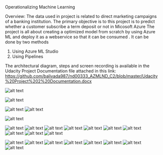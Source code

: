 

Operationalizing Machine Learning

Overview:
The data used in project  is related to direct marketing campaigns of a banking institution. The primary objective is to this project is to predict whether a customer subscribe a term deposit or not in Micosoft Azure 
The project is all about creating a optimized model from scratch  by using Azure ML and deploy it as a webservice so that it can be consumed . 
It can be  done by two methods 
1.	Using Azure ML Studio 
2. Using Pipelines


The architectural diagram, steps and screen recording is available in the Udacity Project Documentation file attached in  this link: 
https://github.com/balivada987/nd00333_AZMLND_C2/blob/master/Udacity%20Project%202%20Documentation.docx




![alt text](https://github.com/balivada987/nd00333_AZMLND_C2/blob/master/ArchitectureDia%201.png)



![alt text](https://github.com/balivada987/nd00333_AZMLND_C2/blob/master/ProceeFlow%202.PNG)

![alt text](https://github.com/balivada987/nd00333_AZMLND_C2/blob/master/SP%20Authentication.png)
![alt text](https://github.com/balivada987/nd00333_AZMLND_C2/blob/master/SP%20Authentication%203.png)

![alt text](https://github.com/balivada987/nd00333_AZMLND_C2/blob/master/SP%20Authentication%204.png)

![alt text](https://github.com/balivada987/nd00333_AZMLND_C2/blob/master/AutoML1.png)
![alt text](https://github.com/balivada987/nd00333_AZMLND_C2/blob/master/AutoMl2.png)
![alt text](https://github.com/balivada987/nd00333_AZMLND_C2/blob/master/AutoML3.png)
![alt text](https://github.com/balivada987/nd00333_AZMLND_C2/blob/master/AutoML4.png)
![alt text](https://github.com/balivada987/nd00333_AZMLND_C2/blob/master/AutoML5.png)
![alt text](https://github.com/balivada987/nd00333_AZMLND_C2/blob/master/AutoML6.png)
![alt text](https://github.com/balivada987/nd00333_AZMLND_C2/blob/master/AutoML7.png)
![alt text](https://github.com/balivada987/nd00333_AZMLND_C2/blob/master/AutoML8.png)
![alt text](https://github.com/balivada987/nd00333_AZMLND_C2/blob/master/AutoML9.png)
![alt text](https://github.com/balivada987/nd00333_AZMLND_C2/blob/master/AutoML10.png)


![alt text](https://github.com/balivada987/nd00333_AZMLND_C2/blob/master/AutoML11.png)
![alt text](https://github.com/balivada987/nd00333_AZMLND_C2/blob/master/AutoMl12.png)
![alt text](https://github.com/balivada987/nd00333_AZMLND_C2/blob/master/AutoML13.png)
![alt text](https://github.com/balivada987/nd00333_AZMLND_C2/blob/master/AutoML14.png)
![alt text](https://github.com/balivada987/nd00333_AZMLND_C2/blob/master/AutoML15.png)
![alt text](https://github.com/balivada987/nd00333_AZMLND_C2/blob/master/AutoML16.png)
![alt text](https://github.com/balivada987/nd00333_AZMLND_C2/blob/master/AutoML17.png)
![alt text](https://github.com/balivada987/nd00333_AZMLND_C2/blob/master/AutoML18.png)

